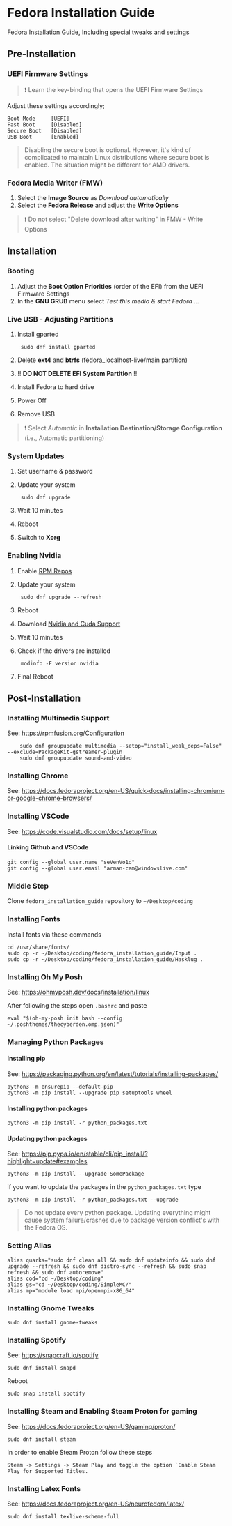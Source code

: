 # Fedora Installation Guide

Fedora Installation Guide, Including special tweaks and settings

## Pre-Installation

### UEFI Firmware Settings

> :exclamation: Learn the key-binding that opens the UEFI Firmware Settings

Adjust these settings accordingly;

    Boot Mode     [UEFI]
    Fast Boot     [Disabled]
    Secure Boot   [Disabled]
    USB Boot      [Enabled]

> Disabling the secure boot is optional. However, it's kind of complicated to maintain Linux distributions where secure boot is enabled. The situation might be different for AMD drivers.

### Fedora Media Writer (FMW)

1) Select the **Image Source** as *Download automatically*
2) Select the **Fedora Release** and adjust the **Write Options**

>:exclamation: Do not select "Delete download after writing" in FMW - Write Options

## Installation

### Booting

1) Adjust the **Boot Option Priorities** (order of the EFI) from the UEFI Firmware Settings
2) In the **GNU GRUB** menu select *Test this media & start Fedora ...*

### Live USB - Adjusting Partitions

1) Install gparted

        sudo dnf install gparted

2) Delete **ext4** and **btrfs** (fedora_localhost-live/main partition)
3) :bangbang: **DO NOT DELETE EFI System Partition** :bangbang:
4) Install Fedora to hard drive
5) Power Off
6) Remove USB

> :exclamation: Select *Automatic* in **Installation Destination/Storage Configuration** (i.e., Automatic partitioning)

### System Updates

1) Set username & password
2) Update your system

        sudo dnf upgrade
3) Wait 10 minutes
4) Reboot
5) Switch to **Xorg**

### Enabling Nvidia

1) Enable [RPM Repos](https://rpmfusion.org/Configuration)
2) Update your system

        sudo dnf upgrade --refresh
3) Reboot
4) Download [Nvidia and Cuda Support](https://rpmfusion.org/Howto/NVIDIA)
5) Wait 10 minutes
6) Check if the drivers are installed

        modinfo -F version nvidia
7) Final Reboot

## Post-Installation

### Installing Multimedia Support

See: <https://rpmfusion.org/Configuration>

        sudo dnf groupupdate multimedia --setop="install_weak_deps=False" --exclude=PackageKit-gstreamer-plugin
        sudo dnf groupupdate sound-and-video

### Installing Chrome

See: <https://docs.fedoraproject.org/en-US/quick-docs/installing-chromium-or-google-chrome-browsers/>

### Installing VSCode

See: <https://code.visualstudio.com/docs/setup/linux>

#### Linking Github and VSCode

    git config --global user.name "seVenVo1d"
    git config --global user.email "arman-cam@windowslive.com"

### Middle Step

Clone `fedora_installation_guide` repository to `~/Desktop/coding`

### Installing Fonts

Install fonts via these commands

    cd /usr/share/fonts/
    sudo cp -r ~/Desktop/coding/fedora_installation_guide/Input .
    sudo cp -r ~/Desktop/coding/fedora_installation_guide/Hasklug .

### Installing Oh My Posh

See: <https://ohmyposh.dev/docs/installation/linux>

After following the steps open `.bashrc` and paste

    eval "$(oh-my-posh init bash --config ~/.poshthemes/thecyberden.omp.json)"

### Managing Python Packages

#### Installing pip

See: <https://packaging.python.org/en/latest/tutorials/installing-packages/>

    python3 -m ensurepip --default-pip
    python3 -m pip install --upgrade pip setuptools wheel

#### Installing python packages

    python3 -m pip install -r python_packages.txt

#### Updating python packages

See: <https://pip.pypa.io/en/stable/cli/pip_install/?highlight=update#examples>

    python3 -m pip install --upgrade SomePackage

if you want to update the packages in the `python_packages.txt` type

    python3 -m pip install -r python_packages.txt --upgrade

> Do not update every python package. Updating everything might cause system failure/crashes due to package version conflict's with the Fedora OS.

### Setting Alias

    alias quarks="sudo dnf clean all && sudo dnf updateinfo && sudo dnf upgrade --refresh && sudo dnf distro-sync --refresh && sudo snap refresh && sudo dnf autoremove"
    alias cod="cd ~/Desktop/coding"
    alias gs="cd ~/Desktop/coding/SimpleMC/"
    alias mp="module load mpi/openmpi-x86_64"

### Installing Gnome Tweaks

    sudo dnf install gnome-tweaks

### Installing Spotify

See: <https://snapcraft.io/spotify>

    sudo dnf install snapd

Reboot

    sudo snap install spotify

### Installing Steam and Enabling Steam Proton for gaming

See: <https://docs.fedoraproject.org/en-US/gaming/proton/>

    sudo dnf install steam

In order to enable Steam Proton follow these steps

    Steam -> Settings -> Steam Play and toggle the option `Enable Steam Play for Supported Titles.

### Installing Latex Fonts

See: <https://docs.fedoraproject.org/en-US/neurofedora/latex/>

    sudo dnf install texlive-scheme-full
